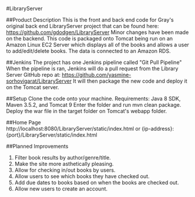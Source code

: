 #LibraryServer

##Product Description
This is the front and back end code for Gray's original back end LibraryServer project that can be found here:
https://github.com/gdodgen/LibraryServer
Minor changes have been made on the backend.
This code is packaged onto Tomcat being run on an Amazon Linux EC2 Server which displays all of the books and allows a user to add/edit/delete books.
The data is connected to an Amazon RDS.  

##Jenkins
The project has one Jenkins pipeline called "Git Pull Pipeline"
When the pipeline is ran, Jenkins will do a pull request from the Library Server GitHub repo at:
https://github.com/yasmine-sorhovigarat/LibraryServer
It will then package the new code and deploy it on the Tomcat server.

##Setup
Clone the code onto your machine.
Requirements: Java 8 SDK, Maven 3.5.2, and Tomcat 9
Enter the folder and run mvn clean package.
Deploy the war file in the target folder on Tomcat's webapp folder.

##Home Page  
http://localhost:8080/LibraryServer/static/index.html
or
{ip-address}:{port}/LibraryServer/static/index.html

##Planned Improvements
1. Filter book results by author/genre/title.
2. Make the site more asthetically pleasing. 
3. Allow for checking in/out books by users.
4. Allow users to see which books they have checked out. 
5. Add due dates to books based on when the books are checked out.
6. Allow new users to create an account.  